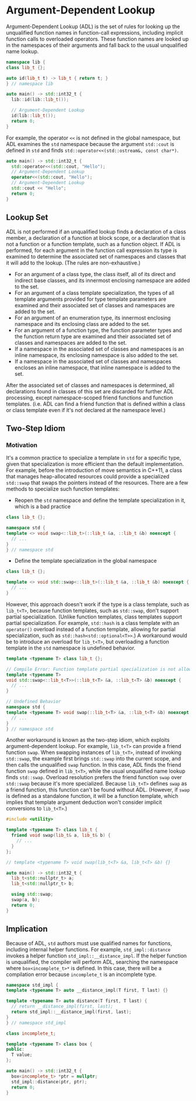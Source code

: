 # Argument-Dependent Lookup

Argument-Dependent Lookup (ADL) is the set of rules for looking up the unqualified function names in function-call expressions, including implicit function calls to overloaded operators. These function names are looked up in the namespaces of their arguments and fall back to the usual unqualified name lookup.

```cpp
namespace lib {
class lib_t {};

auto id(lib_t t) -> lib_t { return t; }
} // namespace lib

auto main() -> std::int32_t {
  lib::id(lib::lib_t());

  // Argument-Dependent Lookup
  id(lib::lib_t());
  return 0;
}
```

For example, the operator `<<` is not defined in the global namespace, but ADL examines the `std` namespace because the argument `std::cout` is defined in `std` and finds `std::operator<<(std::ostream&, const char*)`.

```cpp
auto main() -> std::int32_t {
  std::operator<<(std::cout, "Hello");
  // Argument-Dependent Lookup
  operator<<(std::cout, "Hello");
  // Argument-Dependent Lookup
  std::cout << "Hello";
  return 0;
}
```

## Lookup Set

ADL is not performed if an unqualified lookup finds a declaration of a class member, a declaration of a function at block scope, or a declaration that is not a function or a function template, such as a function object. If ADL is performed, for each argument in the function call expression its type is examined to determine the associated set of namespaces and classes that it will add to the lookup. (The rules are non-exhaustive.)

- For an argument of a class type, the class itself, all of its direct and indirect base classes, and its innermost enclosing namespace are added to the set.
- For an argument of a class template specialization, the types of all template arguments provided for type template parameters are examined and their associated set of classes and namespaces are added to the set.
- For an argument of an enumeration type, its innermost enclosing namespace and its enclosing class are added to the set.
- For an argument of a function type, the function parameter types and the function return type are examined and their associated set of classes and namespaces are added to the set.
- If a namespace in the associated set of classes and namespaces is an inline namespace, its enclosing namespace is also added to the set.
- If a namespace in the associated set of classes and namespaces encloses an inline namespace, that inline namespace is added to the set.

After the associated set of classes and namespaces is determined, all declarations found in classes of this set are discarded for further ADL processing, except namespace-scoped friend functions and function templates. (i.e. ADL can find a friend function that is defined within a class or class template even if it's not declared at the namespace level.)

## Two-Step Idiom

### Motivation

It's a common practice to specialize a template in `std` for a specific type, given that specialization is more efficient than the default implementation. For example, before the introduction of move semantics in C++11, a class that manages heap-allocated resources could provide a specialized `std::swap` that swaps the pointers instead of the resources. There are a few methods to specialize such function templates:

- Reopen the `std` namespace and define the template specialization in it, which is a bad practice

```cpp
class lib_t {};

namespace std {
template <> void swap<::lib_t>(::lib_t &a, ::lib_t &b) noexcept {
  // ...
}
} // namespace std
```

- Define the template specialization in the global namespace

```cpp
class lib_t {};

template <> void std::swap<::lib_t>(::lib_t &a, ::lib_t &b) noexcept {
  // ...
}
```

However, this approach doesn't work if the type is a class template, such as `lib_t<T>`, because function templates, such as `std::swap`, don't support partial specialization. (Unlike function templates, class templates support partial specialization. For example, `std::hash` is a class template with an `operator()` overload instead of a function template, allowing for partial specialization, such as `std::hash<std::optional<T>>`.) A workaround would be to introduce an overload for `lib_t<T>`, but overloading a function template in the `std` namespace is undefined behavior.

```cpp
template <typename T> class lib_t {};

// Compile Error: Function template partial specialization is not allowed
template <typename T>
void std::swap<::lib_t<T>>(::lib_t<T> &a, ::lib_t<T> &b) noexcept {
  // ...
}

// Undefined Behavior
namespace std {
template <typename T> void swap(::lib_t<T> &a, ::lib_t<T> &b) noexcept {
  // ...
}
} // namespace std
```

Another workaround is known as the two-step idiom, which exploits argument-dependent lookup. For example, `lib_t<T>` can provide a friend function `swap`. When swapping instances of `lib_t<T>`, instead of invoking `std::swap`, the example first brings `std::swap` into the current scope, and then calls the unqualified `swap` function. In this case, ADL finds the friend function `swap` defined in `lib_t<T>`, while the usual unqualified name lookup finds `std::swap`. Overload resolution prefers the friend function `swap` over `std::swap` because it's more specialized. Because `lib_t<T>` defines `swap` as a friend function, this function can't be found without ADL. (However, if `swap` is defined as a standalone function, it will be a function template, which implies that template argument deduction won't consider implicit conversions to `lib_t<T>`.)

```cpp
#include <utility>

template <typename T> class lib_t {
  friend void swap(lib_t& a, lib_t& b) {
    // ...
  }
};

// template <typename T> void swap(lib_t<T> &a, lib_t<T> &b) {}

auto main() -> std::int32_t {
  lib_t<std::nullptr_t> a;
  lib_t<std::nullptr_t> b;

  using std::swap;
  swap(a, b);
  return 0;
}
```

## Implication

Because of ADL, `std` authors must use qualified names for functions, including internal helper functions. For example, `std_impl::distance` invokes a helper function `std_impl::__distance_impl`. If the helper function is unqualified, the compiler will perform ADL, searching the namespace where `box<incomplete_t>*` is defined. In this case, there will be a compilation error because `incomplete_t` is an incomplete type.

```cpp
namespace std_impl {
template <typename T> auto __distance_impl(T first, T last) {}

template <typename T> auto distance(T first, T last) {
  // return __distance_impl(first, last);
  return std_impl::__distance_impl(first, last);
}
} // namespace std_impl

class incomplete_t;

template <typename T> class box {
public:
  T value;
};

auto main() -> std::int32_t {
  box<incomplete_t> *ptr = nullptr;
  std_impl::distance(ptr, ptr);
  return 0;
}
```
